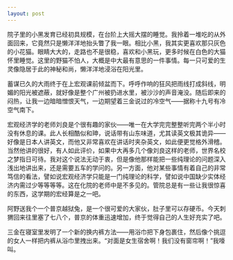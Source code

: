 ```yaml
---
layout: post
---
```


院子里的小黑发育已经初具规模，在台阶上大摇大摆的睡觉。我拎着一堆吃的从外面回来，它竟然只是懒洋洋地抬头瞥了我一眼。相比小黑，我其实更喜欢那只灰色的小花猫。眼睛大大的，走路也不是很稳，喜欢和小黑玩，更多时候在白色的大猫怀里睡觉。这里的野猫不怕人，大概是中大最有意思的一件事情。每一只可爱的生灵像隐居于此的神秘和尚，懒洋洋地浸浴在阳光里。

蓄谋已久的大雨终于在上宏观课前倾盆而下。呼呼作响的狂风把雨线打成斜线，明媚的阳光被遮蔽，就好像是整个广州被扔进水里，被沙沙的声音淹没。随后即来的闷热，让我一边暗暗憎恨天气，一边期望着三金说过的冷空气——据称十九号有冷空气南下。

宏观经济学的老师刘良是个很有趣的家伙——唯一在大学完完整整听完两个半小时没有休息的课。此人长相酷似和珅，说话带有山东味道，尤其读英文极其诡异——好像是日本人讲英文，而他又非常喜欢在讲话时夹杂英文，如此便更觉格外滑稽。当然他讲的很好，有人如此评价，如果中大再多几个像刘良这样的老师，世界名校之梦指日可待。我对这个说法无动于衷，但是像他那样能把一些纯理论的问题深入浅出地讲出来，还是需要五车的学问的。另一方面，他对某些事情有着自己的非常笃信的看法，譬如说宏观经济学只能是一门纯理论的科学，譬如说中国缺少实体经济内需过少等等等等。这在化院的老师中是不多见的。管院总是有一些让我很惊喜的东西，这学期的宏经算是之一吧。

阿野送我个一个普京越狱兔，是一个很可爱的大家伙，肚子里可以存硬币。今天刺猬回来往里塞了七八个，普京的体重迅速增加，终于觉得自己的人生好充实了吧。

三金在寝室里发明了一个新的换内裤方法——用浴巾把下身包裹住，然后像个挑逗的女人一样把内裤从浴巾里拽出来。“对面是女生宿舍啊！我们没有窗帘啊！”我嚎叫。
